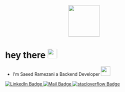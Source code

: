 <div id="header" align="center">
  <img src="https://media.giphy.com/media/M9gbBd9nbDrOTu1Mqx/giphy.gif" width="100"/>
</div>
<h1>
  hey there
  <img src="https://media.giphy.com/media/hvRJCLFzcasrR4ia7z/giphy.gif" width="30px"/>
</h1>

- I'm Saeed Ramezani a Backend Developer <img src="https://media.giphy.com/media/WUlplcMpOCEmTGBtBW/giphy.gif" width="30">


<div id="badges">
  <a href="https://www.linkedin.com/in/saeed-ramezani/">
    <img src="https://img.shields.io/badge/LinkedIn-blue?style=for-the-badge&logo=linkedin&logoColor=white" alt="LinkedIn Badge"/>
  </a>
  <a href="mailto:saeedramezani75@gmail.com">
    <img src="https://img.shields.io/badge/email-red?style=for-the-badge&logo=gmail&logoColor=white" alt="Mail Badge"/>
  </a>
  <a href="https://stackoverflow.com/users/7618968/saeed-ramezani">
    <img src="https://img.shields.io/badge/stackoverflow-orange?style=for-the-badge&logo=stackoverflow&logoColor=white" alt="stacloverflow Badge"/>
  </a>
</div>
<!---
SaeedRz96/SaeedRz96 is a ✨ special ✨ repository because its `README.md` (this file) appears on your GitHub profile.
You can click the Preview link to take a look at your changes.
--->
